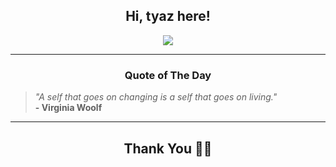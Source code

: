 <h2 align="center"> Hi, tyaz here!</h2>

<p align="center">
<a href="https://github.com/tyazx" alt="github streak"><img src="https://dvst-streak.herokuapp.com/?user=tyazx&theme=tokyonight&fire=DD472C"></a>
</p>

<hr>
<h3 align="center">Quote of The Day</h3>
<p align="center">
<blockquote>
<i>"A self that goes on changing is a self that goes on living."</i>
<br>
<b>- Virginia Woolf</b>
</blockquote>
</p>


<hr>
<h2 align="center">Thank You 🙏🏼</h2>
